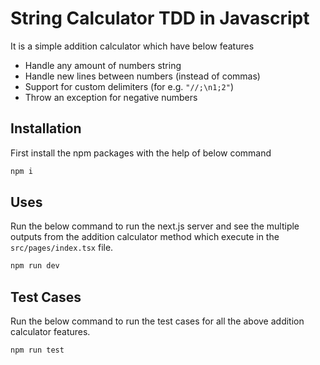 # String Calculator TDD in Javascript

It is a simple addition calculator which have below features
- Handle any amount of numbers string
- Handle new lines between numbers (instead of commas)
- Support for custom delimiters (for e.g. `"//;\n1;2"`)
- Throw an exception for negative numbers

## Installation

First install the npm packages with the help of below command

```bash
npm i
```

## Uses
Run the below command to run the next.js server and see the multiple outputs from the addition calculator method which execute in the `src/pages/index.tsx` file.
```bash
npm run dev
```
## Test Cases
Run the below command to run the test cases for all the above addition calculator features.
```bash
npm run test
```
